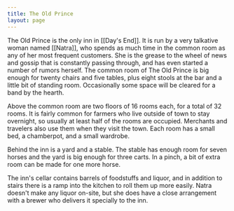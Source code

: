 ```yaml
---
title: The Old Prince
layout: page
---
```


The Old Prince is the only inn in [[Day's End]]. It is run by a very talkative woman named [[Natra]], who spends as much time in the common room as any of her most frequent customers. She is the grease to the wheel of news and gossip that is constantly passing through, and has even started a number of rumors herself. The common room of The Old Prince is big enough for twenty chairs and five tables, plus eight stools at the bar and a little bit of standing room. Occasionally some space will be cleared for a band by the hearth.

Above the common room are two floors of 16 rooms each, for a total of 32 rooms. It is fairly common for farmers who live outside of town to stay overnight, so usually at least half of the rooms are occupied. Merchants and travelers also use them when they visit the town. Each room has a small bed, a chamberpot, and a small wardrobe.

Behind the inn is a yard and a stable. The stable has enough room for seven horses and the yard is big enough for three carts. In a pinch, a bit of extra room can be made for one more horse.

The inn's cellar contains barrels of foodstuffs and liquor, and in addition to stairs there is a ramp into the kitchen to roll them up more easily. Natra doesn't make any liquor on-site, but she does have a close arrangement with a brewer who delivers it specially to the inn.
